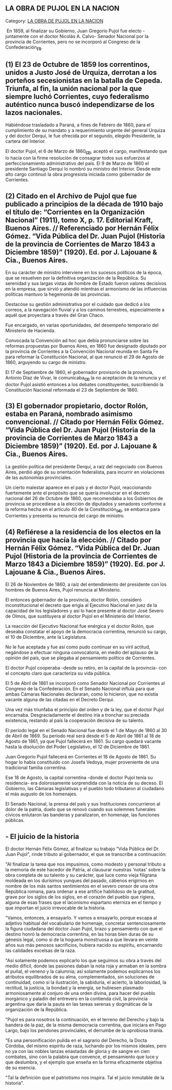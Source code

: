 ## LA OBRA DE PUJOL EN LA NACION

Category: [LA OBRA DE PUJOL EN LA NACION](http://descubrircorrientes.com.ar/2012/index.php/2727-historia-desde-1814-hasta-la-guerra-de-la-triple-alianza/de-pujol-a-pampin-tiempos-de-organizacion-administradora-1852-1862/la-obra-de-pujol-en-la-nacion)

 En 1859, al finalizar su Gobierno, Juan Gregorio Pujol fue electo \-juntamente con el doctor Nicolás A. Calvo- Senador Nacional por la provincia de Corrientes, pero no se incorporó al Congreso de la Confederación<sub><strong>(1)</strong></sub>.

## **(1)** **El 23 de Octubre de 1859 los correntinos, unidos a Justo José de Urquiza, derrotan a los porteños secesionistas en la batalla de Cepeda. Triunfa, al fin, la unión nacional por la que siempre luchó Corrientes, cuyo federalismo auténtico nunca buscó independizarse de los lazos nacionales.**

Habiéndose trasladado a Paraná, a fines de Febrero de 1860, para el cumplimiento de su mandato y a requerimiento urgente del general Urquiza y del doctor Derqui, le fue ofrecida por el segundo, elegido Presidente, la cartera del Interior.

El doctor Pujol, el 6 de Marzo de 1860<sub><strong>(2)</strong></sub>, aceptó el cargo, manifestando que lo hacía con la firme resolución de consagrar todos sus esfuerzos al perfeccionamiento administrativo del país. El 9 de Marzo de 1860 el presidente Santiago Derqui lo nombró su ministro del Interior. Desde este alto cargo continuó la obra progresista iniciada como gobernador de Corrientes.

## **(2)** **Citado en el Archivo de Pujol que fue publicado a principios de la década de 1910 bajo el título de: “Corrientes en la Organización Nacional” (1911), tomo X, p. 17. Editorial Kraft, Buenos Aires. // Referenciado por Hernán Félix Gómez. “Vida Pública del Dr. Juan Pujol (Historia de la provincia de Corrientes de Marzo 1843 a Diciembre 1859)” (1920). Ed. por J. Lajouane & Cia., Buenos Aires.**

En su carácter de ministro interviene en los sucesos políticos de la época, que se resuelven por la definitiva organización de la República. Su serenidad y sus largas vistas de hombre de Estado fueron valores decisivos en la empresa, que sirvió y atendió mientras el armonismo de las influencias políticas mantuvo la hegemonía de las provincias.

Destacóse su gestión administrativa por el cuidado que dedicó a los correos, a la navegación fluvial y a los caminos terrestres, especialmente a aquél que proyectara a través del Gran Chaco.

Fue encargado, en varias oportunidades, del desempeño temporario del Ministerio de Hacienda.

Convocada la Convención ad hoc que debía pronunciarse sobre las reformas propuestas por Buenos Aires, en 1860 fue designado diputado por la provincia de Corrientes a la Convención Nacional reunida en Santa Fe para reformar la Constitución Nacional, al que renunció el 29 de Agosto de 1860, arguyendo su cargo de ministro.

El 17 de Septiembre de 1860, el gobernador provisorio de la provincia, Antonio Díaz de Vivar, le comunicaba<sub><strong>(3)</strong></sub> la no aceptación de la renuncia y el doctor Pujol asistió entonces a los debates constituyentes, suscribiendo la Constitución Nacional reformada el 23 de Septiembre de 1860.

## **(3)** **El gobernador propietario, doctor Rolón, estaba en Paraná, nombrado asimismo convencional. // Citado por Hernán Félix Gómez. “Vida Pública del Dr. Juan Pujol (Historia de la provincia de Corrientes de Marzo 1843 a Diciembre 1859)” (1920). Ed. por J. Lajouane & Cia., Buenos Aires.**

La gestión política del presidente Derqui, a raíz del negociado con Buenos Aires, perdió algo de su orientación federalista, para incurrir en violaciones de las autonomías provinciales.

Un cierto malestar aparece en el país y el doctor Pujol, reaccionando fuertemente ante el propósito que se quería involucrar en el decreto nacional del 26 de Octubre de 1860, que recomendaba a los Gobiernos de provincia se procediese a la elección de diputados y senadores conforme a la reforma hecha en el artículo 40 de la Constitución<sub><strong>(4)</strong></sub>, se embarca para Corrientes y presenta su renuncia del cargo de ministro.

## **(4) Refiérese a la residencia de los electos en la provincia que hacía la elección. // Citado por Hernán Félix Gómez. “Vida Pública del Dr. Juan Pujol (Historia de la provincia de Corrientes de Marzo 1843 a Diciembre 1859)” (1920). Ed. por J. Lajouane & Cia., Buenos Aires.**

El 26 de Noviembre de 1860, a raíz del entendimiento del presidente con los hombres de Buenos Aires, Pujol renuncia al Ministerio.

El entonces gobernador de la provincia, doctor Rolón, consideró inconstitucional el decreto que erigía al Ejecutivo Nacional en juez de la capacidad de los legisladores y así lo hace presente al doctor José Severo de Olmos, que sustituyera al doctor Pujol en el Ministerio del Interior.

La reacción del Ejecutivo Nacional fue enérgica y el doctor Rolón, que deseaba constatar el apoyo de la democracia correntina, renunció su cargo, el 10 de Diciembre, ante la Legislatura.

No le fue aceptada y fue así como pudo continuar en su viril actitud, negándose a efectuar ninguna convocatoria, en medio del aplauso de la opinión del país, que se plegaba al pensamiento político de Corrientes.

El doctor Pujol cooperaba -desde su retiro, en la capital de la provincia- con el concepto claro que caracteriza su vida pública.

El 5 de Abril de 1861 se incorporó como Senador Nacional por Corrientes al Congreso de la Confederación. En el Senado Nacional influía para que ambas Cámaras Nacionales declararan, como lo hicieron, que no existía vacante alguna de las citadas en el Decreto Derqui.

Una vez más triunfaba el principio del orden y de la ley, que el doctor Pujol encarnaba. Desgraciadamente el destino iría a tronchar su preciada existencia, restando al país la cooperación decisiva de su talento.

El período legal en el Senado Nacional fue desde el 1 de Mayo de 1860 al 30 de Abril de 1869. Su período real será desde el 5 de Abril de 1861 al 18 de Agosto de 1861, ya que Pujol fallecerá en 1861. Su cargo quedará vacante hasta la disolución del Poder Legislativo, el 12 de Diciembre de 1861.

Juan Gregorio Pujol fallecerá en Corrientes el 18 de Agosto de 1861. Su hogar lo había constituido con Josefa Vedoya, mujer proveniente de una tradicional familia correntina.

Ese 18 de Agosto, la capital correntina -donde el doctor Pujol tenía su residencia- era dolorosamente sorprendida con la noticia de su deceso. El Gobierno, las Cámaras legislativas y el pueblo todo tributaron al ciudadano el más augusto de los homenajes.

El Senado Nacional, la prensa del país y sus Instituciones concurrieron al dolor de la patria, duelo que se renovó cuando sus solemnes funerales cívicos enlutaron las banderas y paralizaron, en homenaje, las funciones públicas.

## **\- El juicio de la historia**

El doctor Hernán Félix Gómez, al finalizar su trabajo "Vida Pública del Dr. Juan Pujol", rinde tributo al gobernador, el que se transcribe a continuación:

"Al finalizar la tarea que nos impusimos, como modesto y personal tributo a la memoria de este hacedor de Patria, al clausurar nuestras 'notas' sobre la obra completa de su talento y su carácter, que luce como vieja filigrana moldeada en los durísimos yunques del pasado, cábenos erigirnos en nombre de los más santos sentimientos en el severo censor de una otra República romana, para ordenar a ese artífice habilidoso de la gratitud, grave por los siglos de los siglos, en el corazón del pueblo que rigiera, alguna de esas frases que el laconismo espartano eterniza en el tiempo y que importan el juicio irrevocable de la historia.  

"Vamos, entonces, a ensayarlo. Y vamos a ensayarlo, porque escapa al adjetivo habitual del vocabulario de homenaje, concretar sentenciosamente la figura ciudadana del doctor Juan Pujol, brazo y pensamiento con que el destino honró la democracia correntina, en las horas bien duras de su génesis legal, como si de la hoguera monstruosa a que llevara en veinte años sus más penosos sacrificios, hubiera nacido su espíritu, encarnando las calidades excelsas de la raza.

"Así solamente podemos explicarlo los que seguimos su obra a través del medio difícil, donde las pasiones daban la nota roja y armaban en la sombra el puñal, el veneno y la calumnia; así solamente podemos explicarnos los atributos equilibrados de su alma, complementados, sin soluciones de continuidad, como si la ilustración, la sabiduría, el acierto, la laboriosidad, la rectitud, la justicia, la bondad y la energía, se hubiesen plasmado armoniosamente al conjuro de una orden divina, para hacer del pueblo inorgánico y paladín del entrevero en la contienda civil, la provincia argentina que daría la pauta en las tareas serenas y dogmáticas de la organización de la República.

"Pujol es para nosotros la continuación, en el terreno del Derecho y bajo la bandera de la paz, de la misma democracia correntina, que iniciara en Pago Largo, bajo los pendones provinciales, el derrumbe de la oprobiosa tiranía.

"Es una personificación pulida en el sagrario del Derecho, la Docta Córdoba, del mismo espíritu de raza, luchando por los mismos ideales, pero no ya con las nobles lanzas enastadas de gloria y de sangre en cien combates, sino con la palabra que convence, el pensamiento que luce y que deslumbra, y el ejemplo que enseña en la forma eficazmente objetiva de su esencia.

"Tal la definición que el patriotismo nos inspira. Tal el juicio inmutable de la historia".